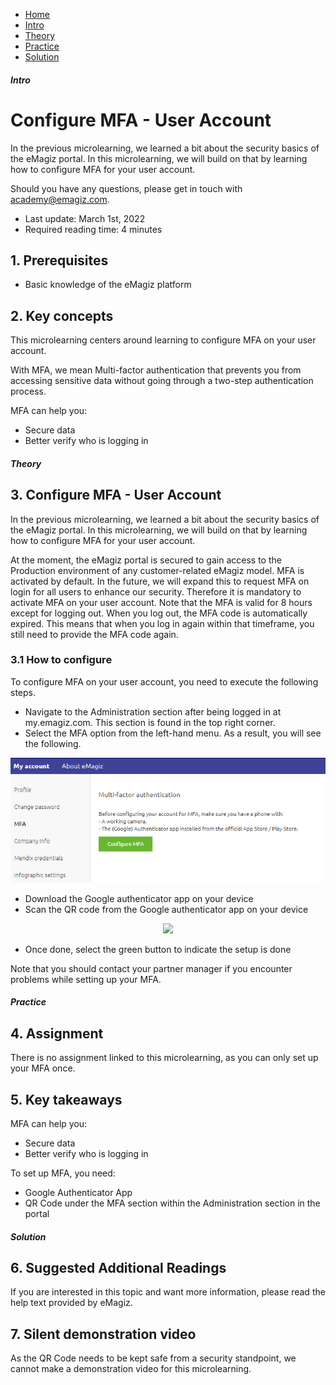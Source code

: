 <div class="ez-academy">
    <div class="ez-academy__body">
        <main class="micro-learning">
        <ul class="doc-nav">
            <li class="doc-nav__item"><a href="../../docs/microlearning/crashcourse-platform-index" class="doc-nav__link">Home</a></li>
            <li class="doc-nav__item"><a href="#intro" class="doc-nav__link">Intro</a></li>
            <li class="doc-nav__item"><a href="#theory" class="doc-nav__link">Theory</a></li>
            <li class="doc-nav__item"><a href="#practice" class="doc-nav__link">Practice</a></li>
            <li class="doc-nav__item"><a href="#solution" class="doc-nav__link">Solution</a></li>
        </ul>

<div class="doc">

##### Intro

# Configure MFA - User Account

In the previous microlearning, we learned a bit about the security basics of the eMagiz portal. 
In this microlearning, we will build on that by learning how to configure MFA for your user account.

Should you have any questions, please get in touch with academy@emagiz.com.

- Last update: March 1st, 2022
- Required reading time: 4 minutes

## 1. Prerequisites
- Basic knowledge of the eMagiz platform

## 2. Key concepts
This microlearning centers around learning to configure MFA on your user account.

With MFA, we mean Multi-factor authentication that prevents you from accessing sensitive data without going through a two-step authentication process.

MFA can help you:
- Secure data
- Better verify who is logging in

##### Theory

## 3. Configure MFA - User Account

In the previous microlearning, we learned a bit about the security basics of the eMagiz portal. 
In this microlearning, we will build on that by learning how to configure MFA for your user account.

At the moment, the eMagiz portal is secured to gain access to the Production environment of any customer-related eMagiz model. MFA is activated by default. In the future, we will expand this to request MFA on login for all users to enhance our security. Therefore it is mandatory to activate MFA on your user account. Note that the MFA is valid for 8 hours except for logging out. When you log out, the MFA code is automatically expired. This means that when you log in again within that timeframe, you still need to provide the MFA code again.

### 3.1 How to configure

To configure MFA on your user account, you need to execute the following steps.

- Navigate to the Administration section after being logged in at my.emagiz.com. This section is found in the top right corner.
- Select the MFA option from the left-hand menu. As a result, you will see the following.

<p align="center"><img src="../../img/microlearning/crashcourse-platform-security-add-mfa--add-mfa-userlevel-mfa-screen-before-config.png"></p>

- Download the Google authenticator app on your device
- Scan the QR code from the Google authenticator app on your device

<p align="center"><img src="../../img/microlearning/crashcourse-platform-security-add-mfa--add-mfa-userlevel-scan-qr-code.png"></p>

- Once done, select the green button to indicate the setup is done

Note that you should contact your partner manager if you encounter problems while setting up your MFA.

##### Practice

## 4. Assignment

There is no assignment linked to this microlearning, as you can only set up your MFA once.

## 5. Key takeaways

MFA can help you:
- Secure data
- Better verify who is logging in

To set up MFA, you need:
- Google Authenticator App
- QR Code under the MFA section within the Administration section in the portal

##### Solution

## 6. Suggested Additional Readings

If you are interested in this topic and want more information, please read the help text provided by eMagiz.

## 7. Silent demonstration video

As the QR Code needs to be kept safe from a security standpoint, we cannot make a demonstration video for this microlearning.

</div>
</main>
</div>
</div>